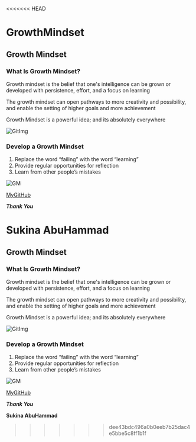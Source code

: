 <<<<<<< HEAD
# GrowthMindset
##  Growth Mindset

### What Is Growth Mindset?

Growth mindset is the belief that one's intelligence can be grown or developed with persistence, effort, and a focus on learning

The growth mindset can open pathways to more creativity and possibility, and enable the setting of higher goals and more achievement

Growth Mindset is a powerful idea; and its absolutely everywhere


![GitImg](https://encrypted-tbn0.gstatic.com/images?q=tbn:ANd9GcSR1pyuzFHKclSy7nQhx8UbixaRdWrJPZP0vg&usqp=CAU)


### Develop a Growth Mindset
1. Replace the word “failing” with the word “learning”
2. Provide regular opportunities for reflection
3. Learn from other people’s mistakes

![GM](https://encrypted-tbn0.gstatic.com/images?q=tbn:ANd9GcRHxsjGGyJEmA5wSnXxMSVKygX6wUE1r6M9aw&usqp=CAU)

[MyGitHub](https://github.com/Sukina12)

***Thank You***

**Sukina AbuHammad**
=======
##  Growth Mindset

### What Is Growth Mindset?

Growth mindset is the belief that one's intelligence can be grown or developed with persistence, effort, and a focus on learning

The growth mindset can open pathways to more creativity and possibility, and enable the setting of higher goals and more achievement

Growth Mindset is a powerful idea; and its absolutely everywhere


![GitImg](https://encrypted-tbn0.gstatic.com/images?q=tbn:ANd9GcSR1pyuzFHKclSy7nQhx8UbixaRdWrJPZP0vg&usqp=CAU)


### Develop a Growth Mindset
1. Replace the word “failing” with the word “learning”
2. Provide regular opportunities for reflection
3. Learn from other people’s mistakes

![GM](https://encrypted-tbn0.gstatic.com/images?q=tbn:ANd9GcRHxsjGGyJEmA5wSnXxMSVKygX6wUE1r6M9aw&usqp=CAU)

[MyGitHub](https://github.com/Sukina12)

***Thank You***

**Sukina AbuHammad**
>>>>>>> dee43bdc496a0b0eeb7b25dac4e5bbe5c8ff1b1f
